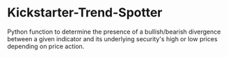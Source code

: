 # Kickstarter-Trend-Spotter
Python function to determine the presence of a bullish/bearish divergence between a given indicator and its underlying security's high or low prices depending on price action.
